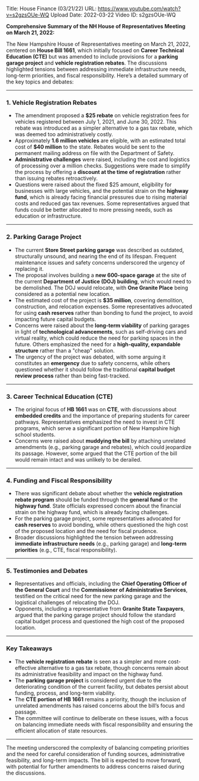 Title: House Finance (03/21/22)
URL: https://www.youtube.com/watch?v=s2gzsOUe-WQ
Upload Date: 2022-03-22
Video ID: s2gzsOUe-WQ

**Comprehensive Summary of the NH House of Representatives Meeting on March 21, 2022:**

The New Hampshire House of Representatives meeting on March 21, 2022, centered on **House Bill 1661**, which initially focused on **Career Technical Education (CTE)** but was amended to include provisions for a **parking garage project** and **vehicle registration rebates**. The discussions highlighted tensions between addressing immediate infrastructure needs, long-term priorities, and fiscal responsibility. Here’s a detailed summary of the key topics and debates:

---

### **1. Vehicle Registration Rebates**
   - The amendment proposed a **$25 rebate** on vehicle registration fees for vehicles registered between July 1, 2021, and June 30, 2022. This rebate was introduced as a simpler alternative to a gas tax rebate, which was deemed too administratively costly.
   - Approximately **1.6 million vehicles** are eligible, with an estimated total cost of **$40 million** to the state. Rebates would be sent to the permanent mailing address on file with the Department of Safety.
   - **Administrative challenges** were raised, including the cost and logistics of processing over a million checks. Suggestions were made to simplify the process by offering a **discount at the time of registration** rather than issuing rebates retroactively.
   - Questions were raised about the fixed $25 amount, eligibility for businesses with large vehicles, and the potential strain on the **highway fund**, which is already facing financial pressures due to rising material costs and reduced gas tax revenues. Some representatives argued that funds could be better allocated to more pressing needs, such as education or infrastructure.

---

### **2. Parking Garage Project**
   - The current **Store Street parking garage** was described as outdated, structurally unsound, and nearing the end of its lifespan. Frequent maintenance issues and safety concerns underscored the urgency of replacing it.
   - The proposal involves building a **new 600-space garage** at the site of the current **Department of Justice (DOJ) building**, which would need to be demolished. The DOJ would relocate, with **One Granite Place** being considered as a potential new location.
   - The estimated cost of the project is **$35 million**, covering demolition, construction, and relocation expenses. Some representatives advocated for using **cash reserves** rather than bonding to fund the project, to avoid impacting future capital budgets.
   - Concerns were raised about the **long-term viability** of parking garages in light of **technological advancements**, such as self-driving cars and virtual reality, which could reduce the need for parking spaces in the future. Others emphasized the need for a **high-quality, expandable structure** rather than a "cheap" solution.
   - The urgency of the project was debated, with some arguing it constitutes an **emergency** due to safety concerns, while others questioned whether it should follow the traditional **capital budget review process** rather than being fast-tracked.

---

### **3. Career Technical Education (CTE)**
   - The original focus of **HB 1661** was on **CTE**, with discussions about **embedded credits** and the importance of preparing students for career pathways. Representatives emphasized the need to invest in CTE programs, which serve a significant portion of New Hampshire high school students.
   - Concerns were raised about **muddying the bill** by attaching unrelated amendments (e.g., parking garage and rebates), which could jeopardize its passage. However, some argued that the CTE portion of the bill would remain intact and was unlikely to be derailed.

---

### **4. Funding and Fiscal Responsibility**
   - There was significant debate about whether the **vehicle registration rebate program** should be funded through the **general fund** or the **highway fund**. State officials expressed concern about the financial strain on the highway fund, which is already facing challenges.
   - For the parking garage project, some representatives advocated for **cash reserves** to avoid bonding, while others questioned the high cost of the proposed location and the need for fiscal prudence.
   - Broader discussions highlighted the tension between addressing **immediate infrastructure needs** (e.g., parking garage) and **long-term priorities** (e.g., CTE, fiscal responsibility).

---

### **5. Testimonies and Debates**
   - Representatives and officials, including the **Chief Operating Officer of the General Court** and the **Commissioner of Administrative Services**, testified on the critical need for the new parking garage and the logistical challenges of relocating the DOJ.
   - Opponents, including a representative from **Granite State Taxpayers**, argued that the parking garage project should follow the standard capital budget process and questioned the high cost of the proposed location.

---

### **Key Takeaways**
   - The **vehicle registration rebate** is seen as a simpler and more cost-effective alternative to a gas tax rebate, though concerns remain about its administrative feasibility and impact on the highway fund.
   - The **parking garage project** is considered urgent due to the deteriorating condition of the current facility, but debates persist about funding, process, and long-term viability.
   - The **CTE portion of HB 1661** remains a priority, though the inclusion of unrelated amendments has raised concerns about the bill’s focus and passage.
   - The committee will continue to deliberate on these issues, with a focus on balancing immediate needs with fiscal responsibility and ensuring the efficient allocation of state resources.

---

The meeting underscored the complexity of balancing competing priorities and the need for careful consideration of funding sources, administrative feasibility, and long-term impacts. The bill is expected to move forward, with potential for further amendments to address concerns raised during the discussions.